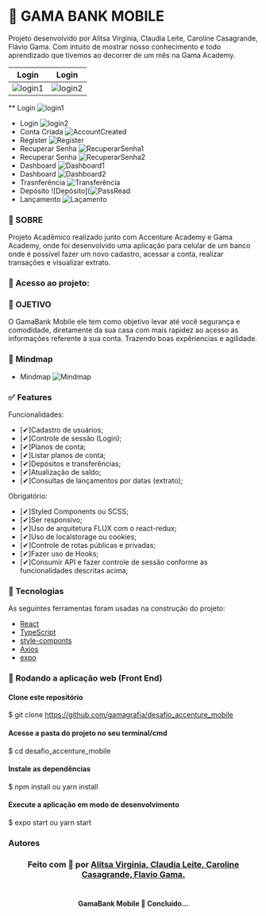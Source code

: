 # 🚀 GAMA BANK MOBILE
<p>Projeto desenvolvido por Alitsa Virgínia, Claudia Leite, Caroline Casagrande, Flávio Gama. Com intuito de mostrar nosso conhecimento e todo aprendizado que tivemos ao decorrer de um mês na Gama Academy. </p> 



| Login      | Login       |
|------------|-------------|
| ![login1](https://github.com/carolcasagrande/ImagensReadme/blob/main/mobile/HomeLogin.PNG) | ![login2](https://github.com/carolcasagrande/ImagensReadme/blob/main/mobile/Home_Login.PNG) |





** 	Login 
    ![login1](https://github.com/carolcasagrande/ImagensReadme/blob/main/mobile/HomeLogin.PNG)
*	 Login 
    ![login2](https://github.com/carolcasagrande/ImagensReadme/blob/main/mobile/Home_Login.PNG)
* 	Conta Criada
    ![AccountCreated](https://github.com/carolcasagrande/ImagensReadme/blob/main/mobile/AccountCreated.PNG)
* 	Register
    ![Register](https://github.com/carolcasagrande/ImagensReadme/blob/main/mobile/Register.PNG)
* 	Recuperar Senha
    ![RecuperarSenha1](https://github.com/carolcasagrande/ImagensReadme/blob/main/mobile/RecuperarSenha.PNG)
* 	Recuperar Senha
    ![RecuperarSenha2](https://github.com/carolcasagrande/ImagensReadme/blob/main/mobile/RecuperarSenhaDois.PNG)
* 	Dashboard
    ![Dashboard1](https://github.com/carolcasagrande/ImagensReadme/blob/main/mobile/Dashboard.PNG)
* 	Dashboard
    ![Dashboard2](https://github.com/carolcasagrande/ImagensReadme/blob/main/mobile/dashboardProfile.PNG)
* 	Trasnferência
    ![Transferência](https://github.com/carolcasagrande/ImagensReadme/blob/main/mobile/dashTransfer.PNG)
* 	Depósito
    ![Depósito](![PassRead](https://github.com/carolcasagrande/ImagensReadme/blob/main/mobile/dashDeposito.PNG)
* 	Lançamento 
    ![Laçamento](https://github.com/carolcasagrande/ImagensReadme/blob/main/mobile/dashLancamentos.PNG)
   


### 📑 SOBRE
<p>Projeto Acadêmico realizado junto com Accenture Academy e Gama Academy, onde foi desenvolvido uma aplicação para celular de um banco onde é possível fazer um novo cadastro, acessar a conta, realizar transações e visualizar extrato. </p>

### 🚀 Acesso ao projeto:


### 🚀 OJETIVO 
 <p>O GamaBank Mobile ele tem como objetivo levar até você segurança e comodidade, diretamente da sua casa com mais rapidez ao acesso as informações referente à sua conta. Trazendo boas expêriencias e agilidade.  </p>


### 📌 Mindmap

* Mindmap
	![Mindmap]()


### ✅ Features

Funcionalidades:

- [✔]Cadastro de usuários;
- [✔]Controle de sessão (Login);
- [✔]Planos de conta;
- [✔]Listar planos de conta;
- [✔]Depósitos e transferências;
- [✔]Atualização de saldo;
- [✔]Consultas de lançamentos por datas (extrato);

Obrigatório:

- [✔]Styled Components ou SCSS;
- [✔]Ser responsivo;
- [✔]Uso de arquitetura FLUX com o react-redux;
- [✔]Uso de localstorage ou cookies;
- [✔]Controle de rotas públicas e privadas;
- [✔]Fazer uso de Hooks;
- [✔]Consumir API e fazer controle de sessão conforme as funcionalidades descritas acima;

### 🔨 Tecnologias

As seguintes ferramentas foram usadas na construção do projeto:

- [React](https://pt-br.reactjs.org/)
- [TypeScript](https://www.typescriptlang.org/)
- [style-componts](https://styled-components.com/)
- [Axios](https://www.npmjs.com/package/axios)
- [expo](https://expo.io/)


### 🔄 Rodando a aplicação web (Front End)
#### Clone este repositório
$ git clone https://github.com/gamagrafia/desafio_accenture_mobile

#### Acesse a pasta do projeto no seu terminal/cmd
$ cd desafio_accenture_mobile

#### Instale as dependências
$ npm install ou yarn install

#### Execute a aplicação em modo de desenvolvimento
$ expo start ou yarn start 


### Autores

<h3 align="center">
Feito com 💜 por 
<a href="https://www.linkedin.com/in/alitsavirginia/">Alitsa Virginia, 
<a href="https://www.linkedin.com/in/claudialeite-dev/">Claudia Leite,
<a href="https://www.linkedin.com/in/carolinecasagrande/">Caroline Casagrande,
<a href="https://www.linkedin.com/in/flavio-gama-b206243a/">Flavio Gama.
</a>
<br><br>

<h4 align="center"> 
	 GamaBank Mobile 🚀 Concluído... 
</h4>

